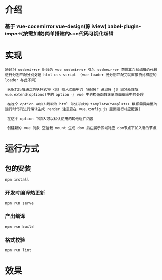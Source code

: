 # 介绍

### 基于 vue-codemirror vue-design(原 iview) babel-plugin-import(按需加载)简单搭建的vue代码可视化编辑

# 实现
```
通过对 codemirror 封装的 vue-codemirror 引入 codemirror 获取其在线编辑的代码 进行分割匹配分别处理 html css script （vue loader 是分别匹配完就直接扔给相应的 loader 与此不同）

 获取代码后通过内联样式将 css 插入页面中的 header 通过将 js 部分处理成 vue.extend(options)中的 option 让 vue 中的构造函数继承页面编辑中的处理

 在这个 option 中加入截取的 html 部分形成的 template(templates 模板需要完整的运行时代码进行编译生成 render 注意要在 vue.config.js 里面进行相应配置)

 在这个 option 中加入可以默认使用的其他组件内容

 创建新的 vue 对象 空挂载 mount 生成 dom 后在展示区域对应 dom节点下加入新的节点
```
# 运行方式

## 包的安装

```
npm install
```

### 开发时编译热更新

```
npm run serve
```

### 产出编译

```
npm run build
```

### 格式校验

```
npm run lint
```
# 效果



